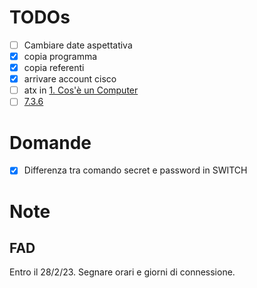 # TODOs

- [ ] Cambiare date aspettativa
- [x] copia programma
- [x] copia referenti
- [x] arrivare account cisco
- [ ] atx in [1. Cos'è un Computer](1.%20Cos'è%20un%20Computer.md)
- [ ] [7.3.6](https://contenthub.netacad.com/itn/7.3.6)

# Domande

- [x] Differenza tra comando secret e password in SWITCH

# Note

## FAD

Entro il 28/2/23. Segnare orari e giorni di connessione.